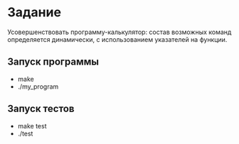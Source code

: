 # Задание  
Усовершенствовать программу-калькулятор: состав возможных
команд определяется динамически, с использованием указателей на функции.  
 
## Запуск программы  
 - make  
 - ./my_program  

## Запуск тестов  
 - make test
 - ./test
